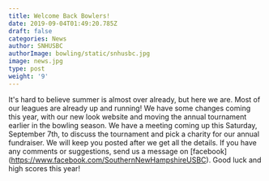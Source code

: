 ```yaml
---
title: Welcome Back Bowlers!
date: 2019-09-04T01:49:20.785Z
draft: false
categories: News
author: SNHUSBC
authorImage: bowling/static/snhusbc.jpg
image: news.jpg
type: post
weight: '9'
---
```

It's hard to believe summer is almost over already, but here we are.  Most of our leagues are already up and running!  We have some changes coming this year, with our new look website and moving the annual tournament earlier in the bowling season.  We have a meeting coming up this Saturday, September 7th, to discuss the tournament and pick a charity for our annual fundraiser.  We will keep you posted after we get all the details.  If you have any comments or suggestions, send us a message on \[facebook](https://www.facebook.com/SouthernNewHampshireUSBC).  Good luck and high scores this year!
